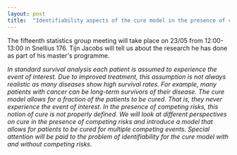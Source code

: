 ```yaml
---
layout: post
title:  "Identifiability aspects of the cure model in the presence of competing risks (Tijn Jacobs)"
---
```


The fifteenth statistics group meeting will take place on 23/05 from 12:00-13:00 in Snellius 176. 
Tijn Jacobs will tell us about the research he has done as part of his master's programme. 

<em>
In standard survival analysis each patient is assumed to experience the event of interest. Due to improved treatment, this assumption is not always realistic as many diseases show high survival rates. For example, many patients with cancer can be long-term survivors of their disease. The cure model allows for a fraction of the patients to be cured. That is, they never experience the event of interest. In the presence of competing risks, this notion of cure is not properly defined. We will look at different perspectives on cure in the presence of competing risks and introduce a model that allows for patients to be cured for multiple competing events. Special attention will be paid to the problem of identifiability for the cure model with and without competing risks.
</em>
